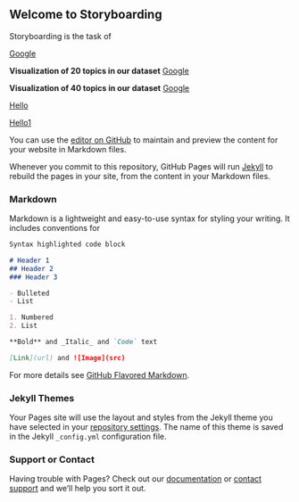 ## Welcome to Storyboarding


Storyboarding is the task of 

[Google](https://www.google.com/)


**Visualization of 20 topics in our dataset**
[Google](https://www.google.com/)

**Visualization of 40 topics in our dataset**
[Google](https://www.google.com/)


<a href="x.html" target="_blank">Hello</a>

<a href="https://www.google.com/" target="_blank">Hello1</a>



You can use the [editor on GitHub](https://github.com/storyboarding/story-boarding/edit/master/index.md) to maintain and preview the content for your website in Markdown files.

Whenever you commit to this repository, GitHub Pages will run [Jekyll](https://jekyllrb.com/) to rebuild the pages in your site, from the content in your Markdown files.

### Markdown

Markdown is a lightweight and easy-to-use syntax for styling your writing. It includes conventions for

```markdown
Syntax highlighted code block

# Header 1
## Header 2
### Header 3

- Bulleted
- List

1. Numbered
2. List

**Bold** and _Italic_ and `Code` text

[Link](url) and ![Image](src)
```

For more details see [GitHub Flavored Markdown](https://guides.github.com/features/mastering-markdown/).

### Jekyll Themes

Your Pages site will use the layout and styles from the Jekyll theme you have selected in your [repository settings](https://github.com/storyboarding/story-boarding/settings). The name of this theme is saved in the Jekyll `_config.yml` configuration file.

### Support or Contact

Having trouble with Pages? Check out our [documentation](https://help.github.com/categories/github-pages-basics/) or [contact support](https://github.com/contact) and we’ll help you sort it out.
